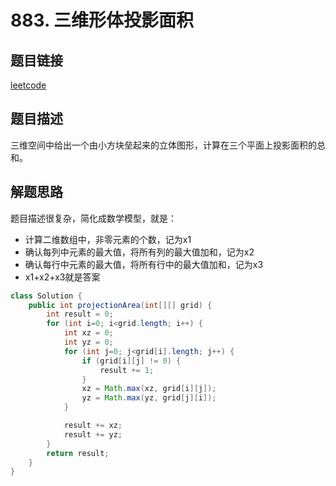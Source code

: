# 883. 三维形体投影面积

## 题目链接

[leetcode](https://leetcode-cn.com/problems/projection-area-of-3d-shapes/)

## 题目描述

三维空间中给出一个由小方块垒起来的立体图形，计算在三个平面上投影面积的总和。

## 解题思路

题目描述很复杂，简化成数学模型，就是：

+ 计算二维数组中，非零元素的个数，记为x1
+ 确认每列中元素的最大值，将所有列的最大值加和，记为x2
+ 确认每行中元素的最大值，将所有行中的最大值加和，记为x3
+ x1+x2+x3就是答案

```java
class Solution {
    public int projectionArea(int[][] grid) {
        int result = 0;
        for (int i=0; i<grid.length; i++) {
            int xz = 0;
            int yz = 0;
            for (int j=0; j<grid[i].length; j++) {
                if (grid[i][j] != 0) {
                    result += 1;
                }
                xz = Math.max(xz, grid[i][j]);
                yz = Math.max(yz, grid[j][i]);
            }

            result += xz;
            result += yz;
        }
        return result;
    }
}
```

